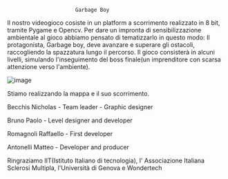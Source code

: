                           Garbage Boy
Il nostro videogioco cosiste in un platform a scorrimento realizzato in 8 bit, tramite Pygame e Opencv.
Per dare un impronta di sensibilizzazione ambientale al gioco abbiamo pensato di tematizzarlo in questo modo:
Il protagonista, Garbage boy, deve avanzare e superare gli ostacoli, raccogliendo la spazzatura lungo il percorso.
Il gioco consisterà in alcuni livelli, simulando l'inseguimento del boss finale(un imprenditore con scarsa attenzione verso l'ambiente).

![image](https://user-images.githubusercontent.com/71812597/110108915-0ca6bc00-7dad-11eb-9b63-99135e7c8907.png)


Stiamo realizzando la mappa e il suo scorrimento.

Becchis Nicholas - Team leader - Graphic designer

Bruno Paolo - Level designer and developer

Romagnoli Raffaello - First developer

Antonelli Matteo - Developer and producer

Ringraziamo IIT(Istituto Italiano di tecnologia), l' Associazione Italiana Sclerosi Multipla, l'Università di Genova e Wondertech


